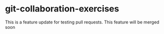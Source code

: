 # git-collaboration-exercises

This is a feature update for testing pull requests. This feature will be merged soon